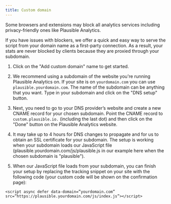 ```yaml
---
title: Custom domain
---
```


Some browsers and extensions may block all analytics services including privacy-friendly ones like Plausible Analytics.
  
If you have issues with blockers, we offer a quick and easy way to serve the script from your domain name as a first-party connection. As a result, your stats are never blocked by clients because they are proxied through your subdomain.

1. Click on the "Add custom domain" name to get started.

2. We recommend using a subdomain of the website you're running Plausible Analytics on. If your site is on `yourdomain.com` you can use `plausible.yourdomain.com`. The name of the subdomain can be anything that you want. Type in your subdomain and click on the "DNS setup" button.

3. Next, you need to go to your DNS provider’s website and create a new CNAME record for your chosen subdomain. Point the CNAME record to `custom.plausible.io.` (including the last dot) and then click on the "Done" button on the Plausible Analytics website.

4. It may take up to 4 hours for DNS changes to propagate and for us to obtain an SSL certificate for your subdomain. The setup is working when your subdomain loads our JavaScript file (plausible.yourdomain.com/js/plausible.js in our example here when the chosen subdomain is "plausible").

5. When our JavaScript file loads from your subdomain, you can finish your setup by replacing the tracking snippet on your site with the following code (your custom code will be shown on the confirmation page):

``` <script async defer data-domain=”yourdomain.com” src=”https://plausible.yourdomain.com/js/index.js”></script> ```
